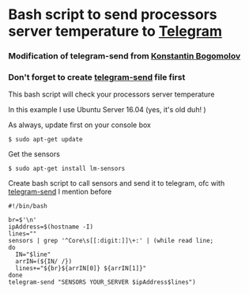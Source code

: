 # Bash script to send processors server temperature to [Telegram](https://web.telegram.org/)

### Modification of telegram-send from [Konstantin Bogomolov](https://bogomolov.tech/Telegram-notification-on-SSH-login/)

### Don't forget to create [telegram-send](https://github.com/purwo-martono/telegram-send) file first

This bash script will check your processors server temperature

In this example I use Ubuntu Server 16.04 (yes, it's old duh! )


As always, update first on your console box
```
$ sudo apt-get update
```


Get the sensors
```
$ sudo apt-get install lm-sensors
```


Create bash script to call sensors and send it to telegram, ofc with [telegram-send](https://github.com/purwo-martono/telegram-send) I mention before 
```
#!/bin/bash

br=$'\n'
ipAddress=$(hostname -I)
lines=""
sensors | grep '^Core\s[[:digit:]]\+:' | (while read line;
do
  IN="$line"
  arrIN=(${IN/ /})
  lines+="${br}${arrIN[0]} ${arrIN[1]}"
done
telegram-send "SENSORS YOUR_SERVER $ipAddress$lines")
```

